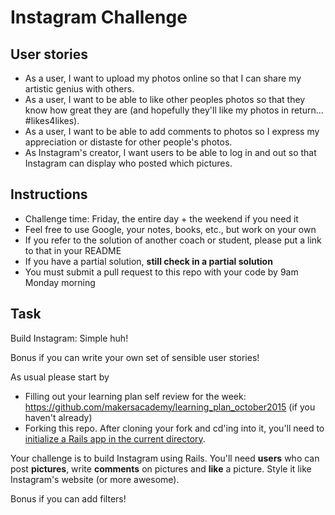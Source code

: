 Instagram Challenge
===================

User stories
------------
* As a user, I want to upload my photos online so
that I can share my artistic genius with others.
* As a user, I want to be able to like other peoples photos so that they know how great they are (and hopefully they'll like my photos in return... #likes4likes).
* As a user, I want to be able to add comments to photos so I express my appreciation or distaste for other people's photos.  
* As Instagram's creator, I want users to be able to log in and out so that Instagram can display who posted which pictures. 

Instructions
-------
* Challenge time: Friday, the entire day + the weekend if you need it
* Feel free to use Google, your notes, books, etc., but work on your own
* If you refer to the solution of another coach or student, please put a link to that in your README
* If you have a partial solution, **still check in a partial solution**
* You must submit a pull request to this repo with your code by 9am Monday morning

Task
-----

Build Instagram: Simple huh!

Bonus if you can write your own set of sensible user stories!

As usual please start by

* Filling out your learning plan self review for the week: https://github.com/makersacademy/learning_plan_october2015 (if you haven't already)
* Forking this repo. After cloning your fork and cd'ing into it, you'll need to [initialize a Rails app in the current directory](http://blog.jasonmeridth.com/posts/create-rails-application-in-current-directory/).

Your challenge is to build Instagram using Rails. You'll need **users** who can post **pictures**, write **comments** on pictures and **like** a picture. Style it like Instagram's website (or more awesome).

Bonus if you can add filters!
